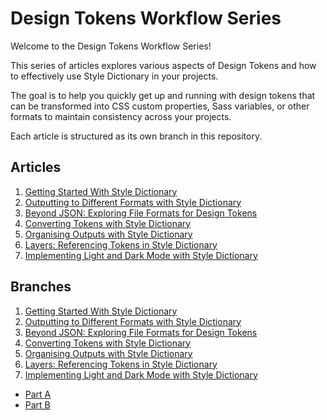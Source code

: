 # Design Tokens Workflow Series

Welcome to the Design Tokens Workflow Series! 

This series of articles explores various aspects of Design Tokens and how to effectively use Style Dictionary in your projects.

The goal is to help you quickly get up and running with design tokens that can be transformed into CSS custom properties, Sass variables, or other formats to maintain consistency across your projects.

Each article is structured as its own branch in this repository.

## Articles

1. [Getting Started With Style Dictionary](https://www.alwaystwisted.com/articles/a-design-tokens-workflow-part-1)
2. [Outputting to Different Formats with Style Dictionary](https://www.alwaystwisted.com/articles/a-design-tokens-workflow-part-2)
3. [Beyond JSON: Exploring File Formats for Design Tokens](https://www.alwaystwisted.com/articles/a-design-tokens-workflow-part-3)
4. [Converting Tokens with Style Dictionary](https://www.alwaystwisted.com/articles/a-design-tokens-workflow-part-4)
5. [Organising Outputs with Style Dictionary](https://www.alwaystwisted.com/articles/a-design-tokens-workflow-part-5)
6. [Layers: Referencing Tokens in Style Dictionary](https://www.alwaystwisted.com/articles/a-design-tokens-workflow-part-6)
7. [Implementing Light and Dark Mode with Style Dictionary](https://www.alwaystwisted.com/articles/a-design-tokens-workflow-part-7)

## Branches

1. [Getting Started With Style Dictionary](https://github.com/sturobson/Style-Dictionary-Starter/tree/01-Getting-Started)
2. [Outputting to Different Formats with Style Dictionary](https://github.com/sturobson/Style-Dictionary-Starter/tree/02-Different-Formats)
3. [Beyond JSON: Exploring File Formats for Design Tokens](https://github.com/sturobson/Style-Dictionary-Starter/tree/03-beyond-json)
4. [Converting Tokens with Style Dictionary](https://github.com/sturobson/Style-Dictionary-Starter/tree/04-converting-tokens)
5. [Organising Outputs with Style Dictionary](https://github.com/sturobson/Style-Dictionary-Starter/tree/05-organising-outputs)
6. [Layers: Referencing Tokens in Style Dictionary](https://github.com/sturobson/Style-Dictionary-Starter/tree/06-creating-layers)
7. [Implementing Light and Dark Mode with Style Dictionary](https://github.com/sturobson/Style-Dictionary-Starter/tree/07-light-and-dark-mode)
  - [Part A](https://github.com/sturobson/Style-Dictionary-Starter/tree/07a-light-and-dark-mode)
  - [Part B](https://github.com/sturobson/Style-Dictionary-Starter/tree/07b-light-and-dark-mode)